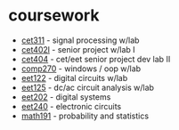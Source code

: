 # coursework
  - [cet311](https://github.com/jknoxdev/coursework/tree/main/cet311) - signal processing w/lab
  - [cet402l](https://github.com/jknoxdev/coursework/tree/main/cet402) - senior project w/lab I
  - [cet404](https://github.com/jknoxdev/coursework/tree/main/cet404) - cet/eet senior project dev lab II
  - [comp270](https://github.com/jknoxdev/coursework/tree/main/comp270) - windows / oop w/lab
  - [eet122](https://github.com/jknoxdev/coursework/tree/main/eet122) - digital circuits w/lab
  - [eet125](https://github.com/jknoxdev/coursework/tree/main/eet125) - dc/ac circuit analysis w/lab
  - [eet202](https://github.com/jknoxdev/coursework/tree/main/eet202) - digital systems
  - [eet240](https://github.com/jknoxdev/coursework/tree/main/eet240) - electronic circuits
  - [math191](https://github.com/jknoxdev/coursework/tree/main/math191) - probability and statistics
